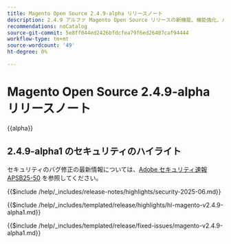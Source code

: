 ```yaml
---
title: Magento Open Source 2.4.9-alpha リリースノート
description: 2.4.9 アルファ Magento Open Source リリースの新機能、機能強化、バグ修正および既知の問題について説明します。
recommendations: noCatalog
source-git-commit: 5e8ff044ed2426bfdcfea79f6ed26407caf94444
workflow-type: tm+mt
source-wordcount: '49'
ht-degree: 0%

---
```



# Magento Open Source 2.4.9-alpha リリースノート

{{alpha}}

## 2.4.9-alpha1 のセキュリティのハイライト

セキュリティのバグ修正の最新情報については、[Adobe セキュリティ速報 APSB25-50](https://helpx.adobe.com/security/products/magento/apsb25-50.html) を参照してください。

{{$include /help/_includes/release-notes/highlights/security-2025-06.md}}

<!-- Highlights in v2.4.9-alpha1 -->

{{$include /help/_includes/templated/release/highlights/hl-magento-v2.4.9-alpha1.md}}

<!-- Fixed issues in v2.4.9-alpha1 -->

{{$include /help/_includes/templated/release/fixed-issues/magento-v2.4.9-alpha1.md}}
